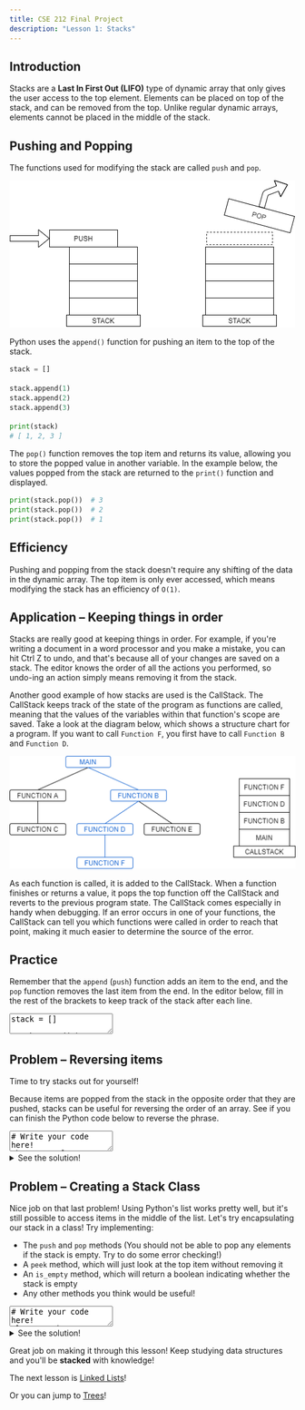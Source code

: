 ```yaml
---
title: CSE 212 Final Project
description: "Lesson 1: Stacks"
---
```


## Introduction

Stacks are a **Last In First Out (LIFO)** type of dynamic array that only gives the user access to the top element. Elements can be placed on top of the stack, and can be removed from the top. Unlike regular dynamic arrays, elements cannot be placed in the middle of the stack.

## Pushing and Popping

The functions used for modifying the stack are called `push` and `pop`.

![push and pop](img/stack01.drawio.png)

Python uses the `append()` function for pushing an item to the top of the stack.

```py
stack = []

stack.append(1)
stack.append(2)
stack.append(3)

print(stack)
# [ 1, 2, 3 ]
```

The `pop()` function removes the top item and returns its value, allowing you to store the popped value in another variable. In the example below, the values popped from the stack are returned to the `print()` function and displayed.

```py
print(stack.pop())  # 3
print(stack.pop())  # 2
print(stack.pop())  # 1
```


## Efficiency

Pushing and popping from the stack doesn't require any shifting of the data in the dynamic array. The top item is only ever accessed, which means modifying the stack has an efficiency of `O(1)`. 


## Application – Keeping things in order

Stacks are really good at keeping things in order. For example, if you're writing a document in a word processor and you make a mistake, you can hit Ctrl Z to undo, and that's because all of your changes are saved on a stack. The editor knows the order of all the actions you performed, so undo-ing an action simply means removing it from the stack.

Another good example of how stacks are used is the CallStack. The CallStack keeps track of the state of the program as functions are called, meaning that the values of the variables within that function's scope are saved. Take a look at the diagram below, which shows a structure chart for a program. If you want to call `Function F`, you first have to call `Function B` and `Function D`.

![push and pop](img/stack02.drawio.png)

As each function is called, it is added to the CallStack. When a function finishes or returns a value, it pops the top function off the CallStack and reverts to the previous program state. The CallStack comes especially in handy when debugging. If an error occurs in one of your functions, the CallStack can tell you which functions were called in order to reach that point, making it much easier to determine the source of the error.


## Practice
Remember that the `append` (`push`) function adds an item to the end, and the `pop` function removes the last item from the end. In the editor below, fill in the rest of the brackets to keep track of the stack after each line.


<textarea>
stack = []

stack.append(1)  # [1]
stack.append(2)  # [1, 2]
stack.append(3)  # [1, 2, 3]
stack.pop()      # [1, 2]
stack.pop()      # [...]
stack.append(4)  # [...]
stack.append(5)  # [...]
stack.pop()      # [...]
stack.append(6)  # [...]
stack.pop()      # [...]
stack.pop()      # [...]
stack.pop()      # [...]
stack.append(7)  # [...]
stack.append(8)  # [...]
stack.pop()      # [...]
stack.append(9)  # [...]
stack.append(10) # [...]
stack.pop()      # [...]
</textarea>


## Problem – Reversing items

Time to try stacks out for yourself!

Because items are popped from the stack in the opposite order that they are pushed, stacks can be useful for reversing the order of an array. See if you can finish the Python code below to reverse the phrase.

<textarea>
# Write your code here!
phrase = "!looc era serutcurts ataD"
phrase_reversed = ""
stack = []
</textarea>

<details><summary markdown="span">See the solution!</summary>

```py
phrase = "!looc era serutcurts ataD"
phrase_reversed = ""
stack = []

for letter in phrase:
    stack.append(letter)

while len(stack) > 0:
    last_letter = stack.pop()
    phrase_reversed.append(last_letter)

print(phrase_reversed)
# "Data structures are cool!"
```

</details>


## Problem – Creating a Stack Class

Nice job on that last problem! Using Python's list works pretty well, but it's still possible to access items in the middle of the list. Let's try encapsulating our stack in a class! Try implementing:
- The `push` and `pop` methods (You should not be able to pop any elements if the stack is empty. Try to do some error checking!)
- A `peek` method, which will just look at the top item without removing it
- An `is_empty` method, which will return a boolean indicating whether the stack is empty
- Any other methods you think would be useful!

<textarea>
# Write your code here!
class Stack:

    def __init__(self):
        self.stack = []

    def push(self, value):
        ...

    def pop(self):
        ...

    def peek(self):
        ...

    def is_empty(self):
        ...
</textarea>

<details><summary markdown="span">See the solution!</summary>

```py
class Stack:
    
    def __init__(self):
        self.stack = []

    def push(self, value):
        self.stack.append(value)

    def pop(self):
        if len(self.stack) > 0:
            return self.stack.pop()

    def peek(self):
        return self.stack[-1]

    def is_empty(self):
        return len(self.stack) == 0

    # Here are some extra functions we can add to our Stack Class!
    def __len__(self):
        return len(self.stack)

    def __str__(self):
        return str(self.stack)

    def clear(self):
        self.stack = []
```

</details>

Great job on making it through this lesson! Keep studying data structures and you'll be **stacked** with knowledge!

The next lesson is [Linked Lists](linked_lists.md)!

Or you can jump to [Trees](trees.md)!

<!-- Primary Color: #0F60D0 -->